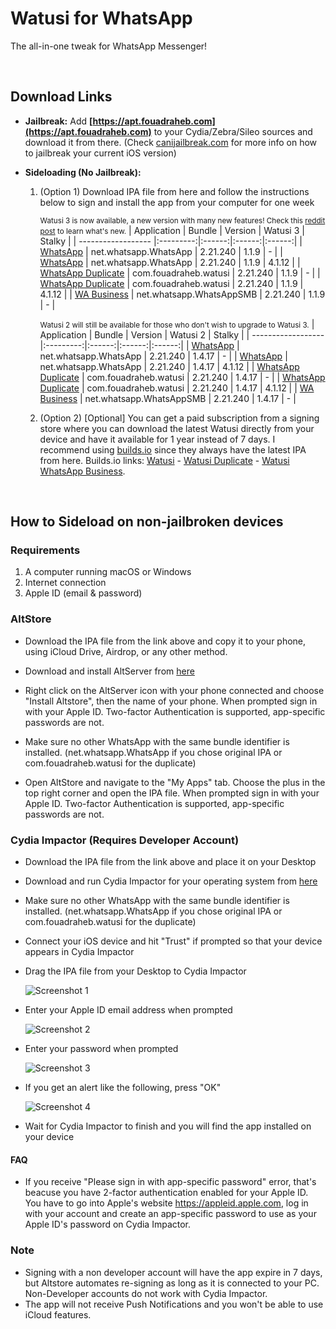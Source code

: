 # Watusi for WhatsApp

The all-in-one tweak for WhatsApp Messenger!

&nbsp;

## Download Links

* **Jailbreak:** Add __[https://apt.fouadraheb.com](https://apt.fouadraheb.com)__ to your Cydia/Zebra/Sileo sources and download it from there. (Check [canijailbreak.com](https://canijailbreak.com/) for more info on how to jailbreak your current iOS version)
* **Sideloading (No Jailbreak):** 

    1. (Option 1) Download IPA file from here and follow the instructions below to sign and install the app from your computer for one week

        <small>Watusi 3 is now available, a new version with many new features! Check this [reddit post](https://www.reddit.com/r/jailbreak/comments/n1y4r1/free_release_watusi_3_the_allinone_tweak_for/) to learn what's new.</small>
        | Application | Bundle | Version | Watusi 3 | Stalky |
        | ------------------ |:---------:|:------:|:------:|:------:|
        | [WhatsApp](https://mega.nz/file/8To3zAha#1siVOn3NnrH6t39KYmMNp-t4M5z4ceBGTZCPOKehOx0) | net.whatsapp.WhatsApp | 2.21.240 | 1.1.9 | - |
        | [WhatsApp](https://mega.nz/file/kToCFTaT#UGGRZIPy3Ovj_94zzm4RBNnjEoYibZxl_WdfvPF3V74) | net.whatsapp.WhatsApp | 2.21.240 | 1.1.9 | 4.1.12 |
        | [WhatsApp Duplicate](https://mega.nz/file/MC4FkQwb#FHpqYCoZv538VKROVvm7JO897bmtx_2Wv7g6rJ6hLXY) | com.fouadraheb.watusi | 2.21.240 | 1.1.9 | - |
        | [WhatsApp Duplicate](https://mega.nz/file/9HpxgQhY#KH0HijAlTioZlCD-07FYXlAyHd8Y1trhzLrMotJcTAo) | com.fouadraheb.watusi | 2.21.240 | 1.1.9 | 4.1.12 |
        | [WA Business](https://mega.nz/file/AXhSjBRI#_rJEq0L6jCsPpY0hS6vxxPPpoIM5dSvp8i2ktGnfp6o) | net.whatsapp.WhatsAppSMB | 2.21.240 | 1.1.9 | - |
        
        <small>Watusi 2 will still be available for those who don't wish to upgrade to Watusi 3.</small>
        | Application | Bundle | Version | Watusi 2 | Stalky |
        | ------------------ |:---------:|:------:|:------:|:------:|
        | [WhatsApp](https://mega.nz/file/gXwA2RYY#I1MBlH67oAW8pdKnrtbyZ0fP7Kk_nGG7Q-J-GJrcnVo) | net.whatsapp.WhatsApp | 2.21.240 | 1.4.17 | - |
        | [WhatsApp](https://mega.nz/file/Uf5gmbwB#tOSX5HJsEfKXpv2limlsTbliK8PLdOKBSwUdyhiLBjA) | net.whatsapp.WhatsApp | 2.21.240 | 1.4.17 | 4.1.12 |
        | [WhatsApp Duplicate](https://mega.nz/file/oPgmXR4K#mo3xlP01CPV7RKQbcKLFb3QNm_u29JGTYOmq0Plre1Q) | com.fouadraheb.watusi | 2.21.240 | 1.4.17 | - |
        | [WhatsApp Duplicate](https://mega.nz/file/oGxmGLpa#QRkDHz7I5OqMaab2Pf5ryOW-tZkaIX36jZ11sGXWHeE) | com.fouadraheb.watusi | 2.21.240 | 1.4.17 | 4.1.12 |
        | [WA Business](https://mega.nz/file/NDpzEYCI#pq1A2W_zsG8Jlr_62E_ue_A0rTHNVSqnkNavMJ2jg8s) | net.whatsapp.WhatsAppSMB | 2.21.240 | 1.4.17 | - |
        
    2. (Option 2) [Optional] You can get a paid subscription from a signing store where you can download the latest Watusi directly from your device and have it available for 1 year instead of 7 days. I recommend using [builds.io](https://builds.io/apps/watusi/?aid=1025553) since they always have the latest IPA from here. Builds.io links: [Watusi](https://builds.io/apps/watusi/?aid=1025553) - [Watusi Duplicate](https://builds.io/apps/duplicatewatusi/?aid=1025553) - [Watusi WhatsApp Business](https://builds.io/apps/whatsappb/?aid=1025553).

&nbsp;

## How to Sideload on non-jailbroken devices

### Requirements

1. A computer running macOS or Windows
2. Internet connection
3. Apple ID (email & password)

### AltStore

* Download the IPA file from the link above and copy it to your phone, using iCloud Drive, Airdrop, or any other method.

* Download and install AltServer from [here](https://altstore.io)

* Right click on the AltServer icon with your phone connected and choose "Install Altstore", then the name of your phone. When prompted sign in with your Apple ID. Two-factor Authentication is supported, app-specific passwords are not.

* Make sure no other WhatsApp with the same bundle identifier is installed. (net.whatsapp.WhatsApp if you chose original IPA or com.fouadraheb.watusi for the duplicate)

* Open AltStore and navigate to the "My Apps" tab. Choose the plus in the top right corner and open the IPA file. When prompted sign in with your Apple ID. Two-factor Authentication is supported, app-specific passwords are not.

### Cydia Impactor (Requires Developer Account)

* Download the IPA file from the link above and place it on your Desktop

* Download and run Cydia Impactor for your operating system from [here](http://www.cydiaimpactor.com)

* Make sure no other WhatsApp with the same bundle identifier is installed. (net.whatsapp.WhatsApp if you chose original IPA or com.fouadraheb.watusi for the duplicate)

* Connect your iOS device and hit "Trust" if prompted so that your device appears in Cydia Impactor

* Drag the IPA file from your Desktop to Cydia Impactor

  
  ![Screenshot 1](https://raw.githubusercontent.com/FouadRaheb/Watusi-for-WhatsApp/master/images/1.png "Screenshot 1")

* Enter your Apple ID email address when prompted 



  ![Screenshot 2](https://raw.githubusercontent.com/FouadRaheb/Watusi-for-WhatsApp/master/images/2.png "Screenshot 2")

* Enter your password when prompted 



  ![Screenshot 3](https://raw.githubusercontent.com/FouadRaheb/Watusi-for-WhatsApp/master/images/3.png "Screenshot 3")

* If you get an alert like the following, press "OK"


  ![Screenshot 4](https://raw.githubusercontent.com/FouadRaheb/Watusi-for-WhatsApp/master/images/4.png "Screenshot 4")

* Wait for Cydia Impactor to finish and you will find the app installed on your device

#### FAQ
* If you receive "Please sign in with app-specific password" error, that's beacuse you have 2-factor authentication enabled for your Apple ID. You have to go into Apple's website https://appleid.apple.com, log in with your account and create an app-specific password to use as your Apple ID's password on Cydia Impactor.

### Note

* Signing with a non developer account will have the app expire in 7 days, but Altstore automates re-signing as long as it is connected to your PC. Non-Developer accounts do not work with Cydia Impactor.
* The app will not receive Push Notifications and you won't be able to use iCloud features.
